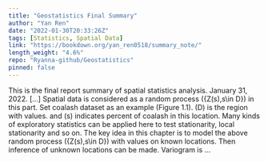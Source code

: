 ```yaml
---
title: "Geostatistics Final Summary"
author: "Yan Ren"
date: "2022-01-30T20:33:26Z"
tags: [Statistics, Spatial Data]
link: "https://bookdown.org/yan_ren0518/summary_note/"
length_weight: "4.6%"
repo: "Ryanna-github/Geostatistics"
pinned: false
---
```


This is the final report summary of spatial statistics analysis. January 31, 2022. [...] Spatial data is considered as a random process \(\{Z(s),s\in D\}\) in this part. Set coalash dataset as an example (Figure 1.1). \(D\) is the region with values. and \(s\) indicates percent of coalash in this location. Many kinds of exploratory statistics can be applied here to test stationarity, local stationarity and so on. The key idea in this chapter is to model the above random process \(\{Z(s),s\in D\}\) with values on known locations. Then inference of unknown locations can be made. Variogram is ...
